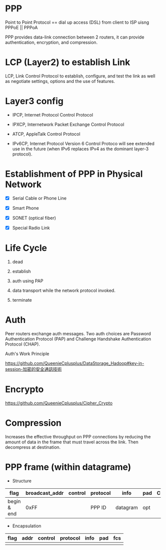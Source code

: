 # PPP
Point to Point Protocol == dial up access (DSL) from client to ISP uisng PPPoE || PPPoA

PPP provides data-link connection between 2 routers, it can provide authentication, encryption, and compression.

# LCP (Layer2) to establish Link

LCP, Link Control Protocol to establish, configure, and test the link as well as negotiate settings, options and the use of features.

# Layer3 config

* IPCP, Internet Protocol Control Protocol 

* IPXCP, Internetwork Packet Exchange Control Protocol 

* ATCP, AppleTalk Control Protocol

* IPv6CP, Internet Protocol Version 6 Control Protoco will see extended use in the future (when IPv6 replaces IPv4 as the dominant layer-3 protocol).

# Establishment of PPP in Physical Network

- [x] Serial Cable or Phone Line

- [x] Smart Phone

- [x] SONET (optical fiber)

- [x] Special Radio Link

# Life Cycle

1. dead

2. establish

3. auth using PAP

4. data transport while the network protocol invoked.

5. terminate

# Auth

Peer routers exchange auth messages. Two auth choices are Password Authentication Protocol (PAP) and Challenge Handshake Authentication Protocol (CHAP). 

Auth's Work Principle

https://github.com/QueenieCplusplus/DataStorage_Hadoop#key-in-session-加密的安全通訊技術


# Encrypto 

https://github.com/QueenieCplusplus/Cipher_Crypto

# Compression

Increases the effective throughput on PPP connections by reducing the amount of data in the frame that must travel across the link. Then decompress at destination.

# PPP frame (within datagrame)

* Structure


|    flag   |broadcast_addr|    control |  protocol |  info  | pad| Checksum| flag |      
|-----------|--------------|------------|-----------|--------|----|---------|------|
|begin & end|      0xFF    |            |  PPP ID   |datagram| opt|         |      |


* Encapsulation

|    flag   |    addr    |    control     |     protocol |  info  | pad| fcs|      
|-----------|------------|----------------|--------------|--------|----|----|
|           |            |                |              |        |    |    |

